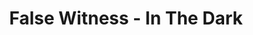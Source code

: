 ---
layout: media
title: "False Witness - In The Dark"
tags:
  categories: visual
blurb: "In collaboration with Enayet Kabir as Studio Fluora for False Witness' In The Dark EP"
show_blurb: true
type: collab
show_url: flase
image:
  id: 40825663805
---